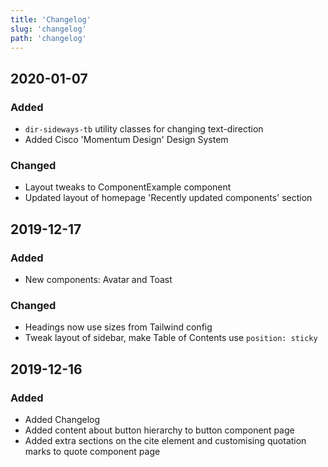 ```yaml
---
title: 'Changelog'
slug: 'changelog'
path: 'changelog'
---
```


## 2020-01-07

### Added

- `dir-sideways-tb` utility classes for changing text-direction
- Added Cisco 'Momentum Design' Design System

### Changed

- Layout tweaks to ComponentExample component
- Updated layout of homepage 'Recently updated components' section

## 2019-12-17

### Added

- New components: Avatar and Toast

### Changed

- Headings now use sizes from Tailwind config
- Tweak layout of sidebar, make Table of Contents use `position: sticky`

## 2019-12-16

### Added

- Added Changelog
- Added content about button hierarchy to button component page
- Added extra sections on the cite element and customising quotation marks to quote component page
